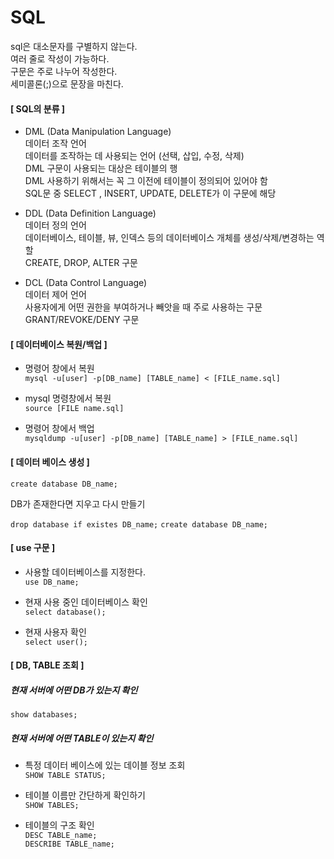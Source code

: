 # SQL

sql은 대소문자를 구별하지 않는다.   
여러 줄로 작성이 가능하다.   
구문은 주로 나누어 작성한다.   
세미콜론(;)으로 문장을 마친다.   


#### [ SQL의 분류 ]
 
- DML (Data Manipulation Language)   
데이터 조작 언어   
데이터를 조작하는 데 사용되는 언어 (선택, 삽입, 수정, 삭제)  
DML 구문이 사용되는 대상은 테이블의 행  
DML 사용하기 위해서는 꼭 그 이전에 테이블이 정의되어 있어야 함  
SQL문 중 SELECT , INSERT, UPDATE, DELETE가 이 구문에 해당  

- DDL (Data Definition Language)  
데이터 정의 언어  
데이터베이스, 테이블, 뷰, 인덱스 등의 데이터베이스 개체를 생성/삭제/변경하는 역할  
CREATE, DROP, ALTER 구문  

- DCL (Data Control Language)    
데이터 제어 언어    
사용자에게 어떤 권한을 부여하거나 빼앗을 때 주로 사용하는 구문    
GRANT/REVOKE/DENY 구문    
  
  
#### [ 데이터베이스 복원/백업 ]  

- 명령어 창에서 복원  
``` mysql -u[user] -p[DB_name] [TABLE_name] < [FILE_name.sql] ```
  
- mysql 명령창에서 복원   
``` source [FILE name.sql] ```
  
- 명령어 창에서 백업  
``` mysqldump -u[user] -p[DB_name] [TABLE_name] > [FILE_name.sql] ``` 


#### [ 데이터 베이스 생성 ] 

``` create database DB_name; ```

DB가 존재한다면 지우고 다시 만들기 

``` drop database if existes DB_name; ```
```create database DB_name; ```

#### [ use 구문 ]   
- 사용할 데이터베이스를 지정한다.   
``` use DB_name; ```

- 현재 사용 중인 데이터베이스 확인   
 ``` select database(); ```

- 현재 사용자 확인   
``` select user(); ```  

#### [ DB, TABLE 조회 ]
##### 현재 서버에 어떤 DB가 있는지 확인  
``` show databases; ```  

##### 현재 서버에 어떤 TABLE이 있는지 확인  
- 특정 데이터 베이스에 있는 데이블 정보 조회    
``` SHOW TABLE STATUS; ```  

- 테이블 이름만 간단하게 확인하기    
``` SHOW TABLES; ```

- 테이블의 구조 확인    
``` DESC TABLE_name; ```  
``` DESCRIBE TABLE_name; ```   

